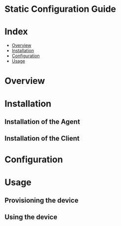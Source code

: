 Static Configuration Guide
==================
# Index
* [Overview](#overview)
* [Installation](#overview)
* [Configuration](#overview)
* [Usage](#overview)


# <a name="overview"/> Overview


# <a name="installation"/> Installation
## Installation of the Agent

## Installation of the Client

# <a name="configuration"/> Configuration

# <a name="usage"/> Usage

## Provisioning the device

## Using the device